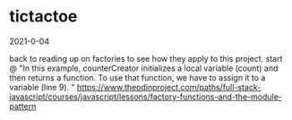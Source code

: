 # tictactoe

2021-0-04

back to reading up on factories to see how they apply to this project. start @ "In this example, counterCreator initializes a local variable (count) and then returns a function. To use that function, we have to assign it to a variable (line 9). " https://www.theodinproject.com/paths/full-stack-javascript/courses/javascript/lessons/factory-functions-and-the-module-pattern
